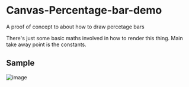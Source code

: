 # Canvas-Percentage-bar-demo
A proof of concept to about how to draw percetage bars

There's just some basic maths involved in how to render this thing. Main take away point is the constants.

## Sample

![image](https://i.imgur.com/8w5ekL4.png)
